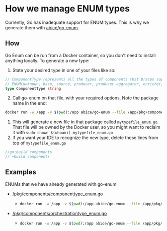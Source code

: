 # How we manage ENUM types

Currently, Go has inadequate support for ENUM types. This is why we generate
them with [abice/go-enum](https://github.com/abice/go-enum/tree/master).

## How

Go Enum can be run from a Docker container, so you don't need to install
anything locally. To generate a new type:

1. State your desired type in one of your files like so:

```go
// ComponentType represents all the types of components that Dracon supports
// ENUM(unknown, base, source, producer, producer-aggregator, enricher, enricher-aggregator, consumer)
type ComponentType string
```

2. Call go-enum on that file, with your required options. Note the package name
   in the end:

```bash
docker run -w /app -v $(pwd):/app abice/go-enum --file /app/pkg/components/mytypefile.go --marshal --mustparse --sqlnullstr --sql --names --values --noprefix -b mypackagename
```

1. This will generate a new file in that package called `mytypefile_enum.go`.
   That file will be owned by the Docker user, so you might want to reclaim it
   with `sudo chown $(whoami) mytypefile_enum.go`
2. If you want your IDE to recognize the new type, delete these lines from
   top of `mytypefile_enum.go`

```go
//go:build components
// +build components
```

## Examples

ENUMs that we have already generated with go-enum

* [/pkg/components/componenttype\_enum.go](https://github.com/ocurity/dracon/blob/6da5a594328861fe09dea9570956276d5291215c/pkg/components/componenttype_enum.go)
  * ```bash
    docker run -w /app -v $(pwd):/app abice/go-enum --file /app/pkg/components/metadata.go --marshal --mustparse --sqlnullstr --sql --names --values --noprefix -b components 
    ```
* [/pkg/components/orchestrationtype\_enum.go](https://github.com/ocurity/dracon/blob/8ba832b1cde7bac043d48eaf3401d6b9ea0ed275/pkg/components/orchestrationtype_enum.go)
  * ```bash
    docker run -w /app -v $(pwd):/app abice/go-enum --file /app/pkg/components/types.go --marshal --lower --ptr --mustparse --sqlnullstr --sql --names -b components
    ```
